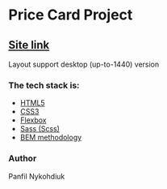 # Price Card Project

## [Site link](https://biscvite30.github.io/price-table/)

Layout support desktop (up-to-1440) version

### The tech stack is:

-   [HTML5](https://en.wikipedia.org/wiki/HTML5)
-   [CSS3](https://en.wikipedia.org/wiki/CSS)
-   [Flexbox](https://en.wikipedia.org/wiki/CSS_Flexible_Box_Layout)
-   [Sass (Scss)](https://sass-lang.com/)
-   [BEM methodology](https://en.bem.info/methodology/)

### Author

Panfil Nykohdiuk
